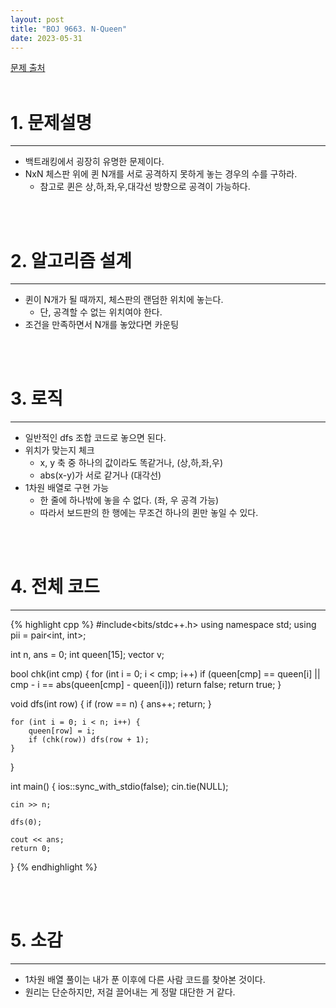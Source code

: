 ```yaml
---
layout: post
title: "BOJ 9663. N-Queen"
date: 2023-05-31
---
```


[문제 출처](https://www.acmicpc.net/problem/9663) <br/><br/>

# 1. 문제설명
<hr>

- 백트래킹에서 굉장히 유명한 문제이다.
- NxN 체스판 위에 퀸 N개를 서로 공격하지 못하게 놓는 경우의 수를 구하라.
  - 참고로 퀸은 상,하,좌,우,대각선 방향으로 공격이 가능하다.


<br/><br/>

# 2. 알고리즘 설계
<hr>

- 퀸이 N개가 될 때까지, 체스판의 랜덤한 위치에 놓는다.
  - 단, 공격할 수 없는 위치여야 한다.
- 조건을 만족하면서 N개를 놓았다면 카운팅


<br/><br/>

# 3. 로직
<hr>

- 일반적인 dfs 조합 코드로 놓으면 된다.
- 위치가 맞는지 체크
  - x, y 축 중 하나의 값이라도 똑같거나, (상,하,좌,우)
  - abs(x-y)가 서로 같거나 (대각선)
- 1차원 배열로 구현 가능
  - 한 줄에 하나밖에 놓을 수 없다. (좌, 우 공격 가능)
  - 따라서 보드판의 한 행에는 무조건 하나의 퀸만 놓일 수 있다.


<br/><br/>

# 4. 전체 코드
<hr>

{% highlight cpp %}
#include<bits/stdc++.h>
using namespace std;
using pii = pair<int, int>;

int n, ans = 0;
int queen[15];
vector<pii> v;

bool chk(int cmp) {
	for (int i = 0; i < cmp; i++)
		if (queen[cmp] == queen[i] || cmp - i == abs(queen[cmp] - queen[i]))
			return false;
	return true;
}

void dfs(int row) {
	if (row == n) {
		ans++;
		return;
	}

	for (int i = 0; i < n; i++) {
		queen[row] = i;
		if (chk(row)) dfs(row + 1);
	}
}

int main()
{
	ios::sync_with_stdio(false);
	cin.tie(NULL);

	cin >> n;

	dfs(0);

	cout << ans;
	return 0;
}
{% endhighlight %}


<br/><br/>

# 5. 소감
<hr>

- 1차원 배열 풀이는 내가 푼 이후에 다른 사람 코드를 찾아본 것이다.
- 원리는 단순하지만, 저걸 끌어내는 게 정말 대단한 거 같다.